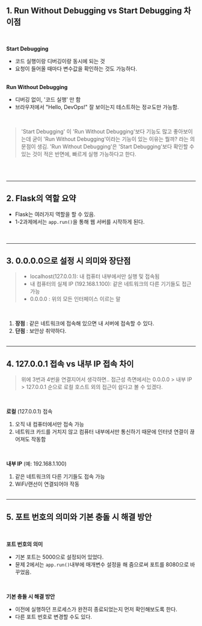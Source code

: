 ## 1. Run Without Debugging vs Start Debugging 차이점
<br/>

**Start Debugging**
- 코드 실행이랑 디버깅이랑 동시에 되는 것
- 요청이 들어올 때마다 변수값을 확인하는 것도 가능하다.<br/><br/>

**Run Without Debugging**
- 디버깅 없이, '코드 실행' 만 함
- 브라우저에서 "Hello, DevOps!" 잘 보이는지 테스트하는 정ㄹ도만 가능함.
<br/>
   
> 'Start Debugging' 이 'Run Without Debugging'보다 기능도 많고 좋아보이는데 굳이 'Run Without Debugging'이라는 기능이 있는 이유는 뭘까? 라는 의문점이 생김.
> 'Run Without Debugging'은 'Start Debugging'보다 확인할 수 있는 것이 적은 반면에, 빠르게 실행 가능하다고 한다.

<br/>
⠀⠀⠀

---
## 2. Flask의 역할 요약

- Flask는 여러가지 역할을 할 수 있음.
- 1-2과제에서는 `app.run()`을 통해 웹 서버를 시작하게 된다.
<br/><br/><br/>


---
## 3. 0.0.0.0으로 설정 시 의미와 장단점

> - localhost(127.0.0.1): 내 컴퓨터 내부에서만 실행 및 접속됨
> - 내 컴퓨터의 실제 IP (192.168.1.100): 같은 네트워크의 다른 기기들도 접근가능
> - 0.0.0.0 : 위의 모든 인터페이스 이르는 말

<br/>

1. **장점** : 같은 네트워크에 접속해 있으면 내 서버에 접속할 수 있다.
2. **단점** : 보안상 취약하다.
<br/><br/>



---
## 4. 127.0.0.1 접속 vs 내부 IP 접속 차이

> 위에 3번과 4번을 연결지어서 생각하면.. 접근성 측면에서는 0.0.0.0 > 내부 IP > 127.0.0.1 순으로 로컬 호스트 외의 접근이 쉽다고 볼 수 있겠다.

<br/>

**로컬** (127.0.0.1) 접속<br/>
1. 오직 내 컴퓨터에서만 접속 가능
2. 네트워크 카드를 거치지 않고 컴퓨터 내부에서만 통신하기 때문에 인터넷 연결이 끊어져도 작동함<br/>

<br/>

**내부 IP** (예: 192.168.1.100)
1. 같은 네트워크의 다른 기기들도 접속 가능
2. WiFi/랜선이 연결되어야 작동
<br/><br/>


---
## 5. 포트 번호의 의미와 기본 충돌 시 해결 방안
<br/>

**포트 번호의 의미**
- 기본 포트는 5000으로 설정되어 있었다.
- 뮨제 2에서는 `app.run()`내부에 매개변수 설정을 해 줌으로써 포트를 8080으로 바꾸었음.
<br/>

**기본 충돌 시 해결 방안**
- 이전에 실행하던 프로세스가 완전히 종료되었는지 먼저 확인해보도록 한다.
- 다른 포트 번호로 변경할 수도 있다.
<br/>
<br/>
